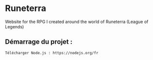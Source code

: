 # Runeterra
Website for the RPG I created around the world of Runeterra (League of Legends)

## Démarrage du projet :
    Télécharger Node.js : https://nodejs.org/fr
    